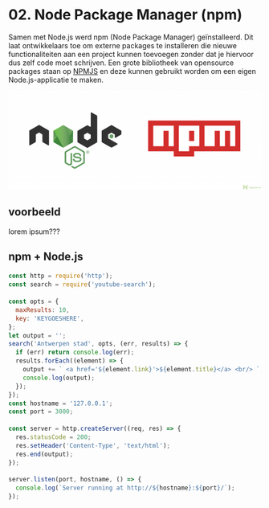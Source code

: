 # 02. Node Package Manager \(npm\)

Samen met Node.js werd npm \(Node Package Manager\) geïnstalleerd. Dit laat ontwikkelaars toe om externe packages te installeren die nieuwe functionaliteiten aan een project kunnen toevoegen zonder dat je hiervoor dus zelf code moet schrijven. Een grote bibliotheek van opensource packages staan op [NPMJS](https://www.npmjs.com/) en deze kunnen gebruikt worden om een eigen Node.js-applicatie te maken.

![](../.gitbook/assets/npm.png)

## voorbeeld

lorem ipsum???



## npm + Node.js

```javascript
const http = require('http');
const search = require('youtube-search');

const opts = {
  maxResults: 10,
  key: 'KEYGOESHERE',
};
let output = '';
search('Antwerpen stad', opts, (err, results) => {
  if (err) return console.log(err);
  results.forEach((element) => {
    output += ` <a href='${element.link}'>${element.title}</a> <br/> `;
    console.log(output);
  });
});
const hostname = '127.0.0.1';
const port = 3000;

const server = http.createServer((req, res) => {
  res.statusCode = 200;
  res.setHeader('Content-Type', 'text/html');
  res.end(output);
});

server.listen(port, hostname, () => {
  console.log(`Server running at http://${hostname}:${port}/`);
});
```

